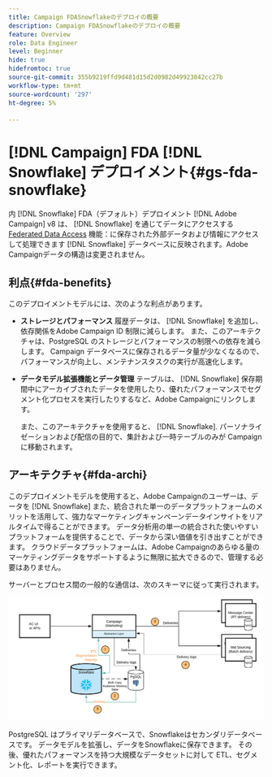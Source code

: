 ```yaml
---
title: Campaign FDASnowflakeのデプロイの概要
description: Campaign FDASnowflakeのデプロイの概要
feature: Overview
role: Data Engineer
level: Beginner
hide: true
hidefromtoc: true
source-git-commit: 355b9219ffd9d481d15d2d0982d49923842cc27b
workflow-type: tm+mt
source-wordcount: '297'
ht-degree: 5%

---
```


# [!DNL Campaign] FDA [!DNL Snowflake] デプロイメント{#gs-fda-snowflake}

内 [!DNL Snowflake] FDA（デフォルト）デプロイメント [!DNL Adobe Campaign] v8 は、 [!DNL Snowflake] を通じてデータにアクセスする [Federated Data Access](../connect/fda.md) 機能：に保存された外部データおよび情報にアクセスして処理できます [!DNL Snowflake] データベースに反映されます。Adobe Campaignデータの構造は変更されません。

## 利点{#fda-benefits}

このデプロイメントモデルには、次のような利点があります。

* **ストレージとパフォーマンス**
履歴データは、 [!DNL Snowflake] を追加し、依存関係をAdobe Campaign ID 制限に減らします。 また、このアーキテクチャは、PostgreSQL のストレージとパフォーマンスの制限への依存を減らします。 Campaign データベースに保存されるデータ量が少なくなるので、パフォーマンスが向上し、メンテナンスタスクの実行が高速化します。

* **データモデル拡張機能とデータ管理**
テーブルは、 [!DNL Snowflake] 保存期間中にアーカイブされたデータを使用したり、優れたパフォーマンスでセグメント化プロセスを実行したりするなど、Adobe Campaignにリンクします。

   また、このアーキテクチャを使用すると、 [!DNL Snowflake]. パーソナライゼーションおよび配信の目的で、集計および一時テーブルのみが Campaign に移動されます。


## アーキテクチャ{#fda-archi}

このデプロイメントモデルを使用すると、Adobe Campaignのユーザーは、データを [!DNL Snowflake] また、統合された単一のデータプラットフォームのメリットを活用して、強力なマーケティングキャンペーンデータインサイトをリアルタイムで得ることができます。 データ分析用の単一の統合された使いやすいプラットフォームを提供することで、データから深い価値を引き出すことができます。 クラウドデータプラットフォームは、Adobe Campaignのあらゆる量のマーケティングデータをサポートするように無限に拡大できるので、管理する必要はありません。

サーバーとプロセス間の一般的な通信は、次のスキーマに従って実行されます。

![](assets/fda-architecture.png)

PostgreSQL はプライマリデータベースで、Snowflakeはセカンダリデータベースです。 データモデルを拡張し、データをSnowflakeに保存できます。 その後、優れたパフォーマンスを持つ大規模なデータセットに対して ETL、セグメント化、レポートを実行できます。
